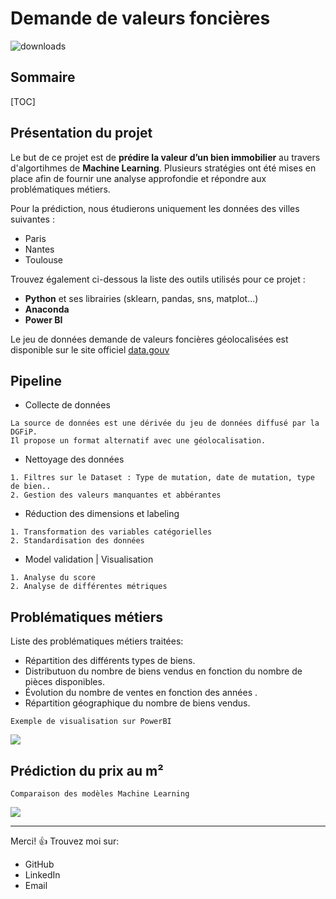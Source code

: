 Demande de valeurs foncières
===
![downloads](https://img.shields.io/github/downloads/atom/atom/total.svg)

## Sommaire 

[TOC]

## Présentation du projet

Le but de ce projet est de **prédire la valeur d’un bien immobilier** au travers d'algortihmes de **Machine Learning**.
Plusieurs stratégies ont été mises en place afin de fournir une analyse approfondie et répondre aux problématiques métiers.

Pour la prédiction, nous étudierons uniquement les données des villes suivantes : 
- Paris
- Nantes
- Toulouse

Trouvez également  ci-dessous la liste des outils utilisés pour ce projet : 

- **Python** et ses librairies (sklearn, pandas, sns, matplot...)
- **Anaconda**
- **Power BI**  
    
Le jeu de données demande de valeurs foncières géolocalisées est disponible sur le site officiel [data.gouv](https://www.data.gouv.fr/fr/datasets/5c4ae55a634f4117716d5656/)





Pipeline 
---
* Collecte de données
```
La source de données est une dérivée du jeu de données diffusé par la DGFiP.
Il propose un format alternatif avec une géolocalisation.
```
* Nettoyage des données
```
1. Filtres sur le Dataset : Type de mutation, date de mutation, type de bien..
2. Gestion des valeurs manquantes et abbérantes
```
* Réduction des dimensions et labeling
```
1. Transformation des variables catégorielles 
2. Standardisation des données
```

* Model validation | Visualisation
```
1. Analyse du score 
2. Analyse de différentes métriques
```

Problématiques métiers
---
Liste des problématiques métiers traitées:

- Répartition des différents types de biens.
- Distributuon du nombre de biens vendus en fonction du nombre de pièces disponibles.
- Évolution du nombre de ventes en fonction des années .
- Répartition géographique du nombre de biens vendus.

```
Exemple de visualisation sur PowerBI
```

![](https://i.imgur.com/OuqJTWn.jpg)




Prédiction du prix au m²
---
```
Comparaison des modèles Machine Learning 
```
![](https://i.imgur.com/jdngQZS.png)

---
Merci! :+1: 
Trouvez moi sur:
- GitHub
- LinkedIn 
- Email
